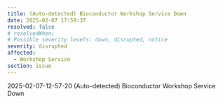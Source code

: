 ```yaml
---
title: (Auto-detected) Bioconductor Workshop Service Down
date: 2025-02-07 17:59:37
resolved: false
# resolvedWhen: 
# Possible severity levels: down, disrupted, notice
severity: disrupted
affected:
  - Workshop Service
section: issue
---
```


2025-02-07-12-57-20 (Auto-detected) Bioconductor Workshop Service Down

